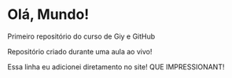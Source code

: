 # Olá, Mundo!
 Primeiro repositório do curso de Giy e GitHub


Repositório criado durante uma aula ao vivo!

Essa linha eu adicionei diretamento  no site! QUE IMPRESSIONANT!
